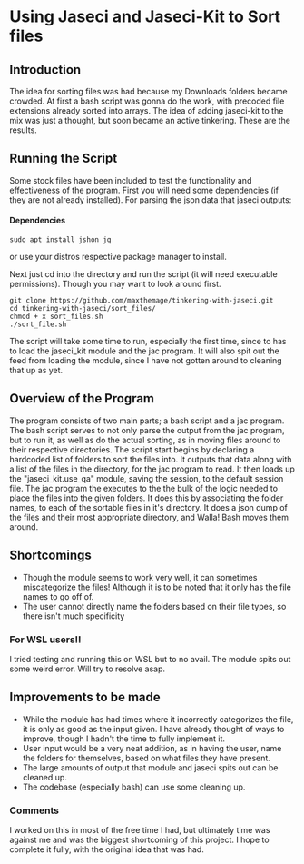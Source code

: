 # Using Jaseci and Jaseci-Kit to Sort files

## Introduction
The idea for sorting files was had because my Downloads folders became crowded. At first a bash script was gonna do the work, with precoded file extensions already sorted into arrays. The idea of adding jaseci-kit to the mix was just a thought, but soon became an active tinkering. These are the results.

## Running the Script

Some stock files have been included to test the functionality and effectiveness of the program.
First you will need some dependencies (if they are not already installed). For parsing the json data that jaseci outputs:
#### Dependencies
```
sudo apt install jshon jq
```
or use your distros respective package manager to install.

Next just cd into the directory and run the script (it will need executable permissions). Though you may want to look around first.  
```
git clone https://github.com/maxthemage/tinkering-with-jaseci.git 
cd tinkering-with-jaseci/sort_files/ 
chmod + x sort_files.sh
./sort_file.sh
```

The script will take some time to run, especially the first time, since to has to load the jaseci_kit module and the jac program. It will also spit out the feed from loading the module, since I have not gotten around to cleaning that up as yet.

## Overview of the Program 

The program consists of two main parts; a bash script and a jac program. The bash script serves to not only parse the output from the jac program, but to run it, as well as do the actual sorting, as in moving files around to their respective directories. The script start begins by declaring a hardcoded list of folders to sort the files into. It outputs that data along with a list of the files in the directory, for the jac program to read. It then loads up the "jaseci_kit.use_qa" module, saving the session, to the default session file. The jac program the executes to the the bulk of the logic needed to place the files into the given folders. It does this by associating the folder names, to each of the sortable files in it's directory. It does a json dump of the files and their most appropriate directory, and Walla! Bash moves them around.

## Shortcomings

* Though the module seems to work very well, it can sometimes miscategorize the files! Although it is to be noted that it only has the file names to go off of.
* The user cannot directly name the folders based on their file types, so there isn't much specificity

### For WSL users!!
I tried testing and running this on WSL but to no avail. The module spits out some weird error. Will try to resolve asap.

## Improvements to be made

* While the module has had times where it incorrectly categorizes the file, it is only as good as the input given. I have already thought of ways to improve, though I  hadn't the time to fully implement it.
* User input would be a very neat addition, as in having the user, name the folders for themselves, based on what files they have present.
* The large amounts of output that module and jaseci spits out can be cleaned up.
* The codebase (especially bash) can use some cleaning up.

### Comments
I worked on this in most of the free time I had, but ultimately time was against me and was the biggest shortcoming of this project. I hope to complete it fully, with the original idea that was had.


